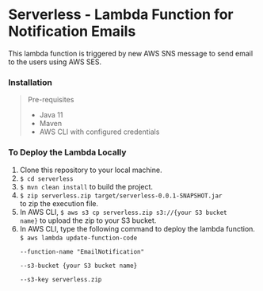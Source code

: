 # Serverless - Lambda Function for Notification Emails

This lambda function is triggered by new AWS SNS message to send email to the users using AWS SES. 

### Installation

> Pre-requisites
> * Java 11
> * Maven
> * AWS CLI with configured credentials

### To Deploy the Lambda Locally
1. Clone this repository to your local machine.
2. <code>$ cd serverless</code>
3. <code>$ mvn clean install</code> to build the project.
4. <code>$ zip serverless.zip target/serverless-0.0.1-SNAPSHOT.jar </code> to zip the execution file.
5. In AWS CLI, <code>$ aws s3 cp serverless.zip s3://{your S3 bucket name}</code> to upload the zip to your S3 bucket.
6. In AWS CLI, type the following command to deploy the lambda function.
    <code>$ aws lambda update-function-code \
          --function-name "EmailNotification" \
          --s3-bucket {your S3 bucket name} \
          --s3-key serverless.zip
    </code>